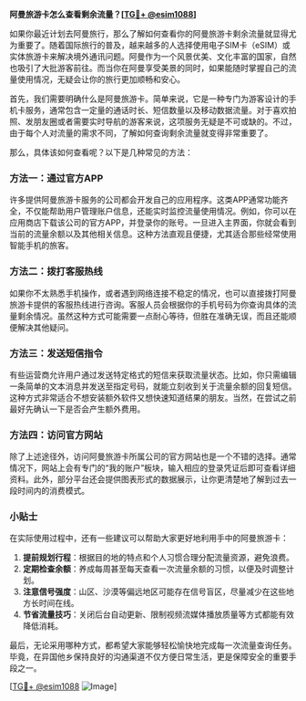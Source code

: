 **阿曼旅游卡怎么查看剩余流量？[[TG💪+ @esim1088](https://t.me/s/esim1088)]**

如果你最近计划去阿曼旅行，那么了解如何查看你的阿曼旅游卡剩余流量就显得尤为重要了。随着国际旅行的普及，越来越多的人选择使用电子SIM卡（eSIM）或实体旅游卡来解决境外通讯问题。阿曼作为一个风景优美、文化丰富的国家，自然也吸引了大批游客前往。而当你在阿曼享受美景的同时，如果能随时掌握自己的流量使用情况，无疑会让你的旅行更加顺畅和安心。

首先，我们需要明确什么是阿曼旅游卡。简单来说，它是一种专门为游客设计的手机卡服务，通常包含一定量的通话时长、短信数量以及移动数据流量。对于喜欢拍照、发朋友圈或者需要实时导航的游客来说，这项服务无疑是不可或缺的。不过，由于每个人对流量的需求不同，了解如何查询剩余流量就变得非常重要了。

那么，具体该如何查看呢？以下是几种常见的方法：

### 方法一：通过官方APP

许多提供阿曼旅游卡服务的公司都会开发自己的应用程序。这类APP通常功能齐全，不仅能帮助用户管理账户信息，还能实时监控流量使用情况。例如，你可以在应用商店下载该公司的官方APP，并登录你的账号。一旦进入主界面，你就会看到当前的流量余额以及其他相关信息。这种方法直观且便捷，尤其适合那些经常使用智能手机的旅客。

### 方法二：拨打客服热线

如果你不太熟悉手机操作，或者遇到网络连接不稳定的情况，也可以直接拨打阿曼旅游卡提供的客服热线进行咨询。客服人员会根据你的手机号码为你查询具体的流量剩余情况。虽然这种方式可能需要一点耐心等待，但胜在准确无误，而且还能顺便解决其他疑问。

### 方法三：发送短信指令

有些运营商允许用户通过发送特定格式的短信来获取流量状态。比如，你只需编辑一条简单的文本消息并发送至指定号码，就能立刻收到关于流量余额的回复短信。这种方式非常适合不想安装额外软件又想快速知道结果的朋友。当然，在尝试之前最好先确认一下是否会产生额外费用。

### 方法四：访问官方网站

除了上述途径外，访问阿曼旅游卡所属公司的官方网站也是一个不错的选择。通常情况下，网站上会有专门的“我的账户”板块，输入相应的登录凭证后即可查看详细资料。此外，部分平台还会提供图表形式的数据展示，让你更清楚地了解到过去一段时间内的消费模式。

### 小贴士

在实际使用过程中，还有一些建议可以帮助大家更好地利用手中的阿曼旅游卡：

1. **提前规划行程**：根据目的地的特点和个人习惯合理分配流量资源，避免浪费。
2. **定期检查余额**：养成每周甚至每天查看一次流量余额的习惯，以便及时调整计划。
3. **注意信号强度**：山区、沙漠等偏远地区可能存在信号盲区，尽量减少在这些地方长时间在线。
4. **节省流量技巧**：关闭后台自动更新、限制视频流媒体播放质量等方式都能有效降低消耗。

最后，无论采用哪种方式，都希望大家能够轻松愉快地完成每一次流量查询任务。毕竟，在异国他乡保持良好的沟通渠道不仅方便日常生活，更是保障安全的重要手段之一。

[[TG💪+ @esim1088](https://t.me/s/esim1088) ![Image](https://i.postimg.cc/4NQfJmqS/Snipaste-2025-05-13-00-14-12.png)]